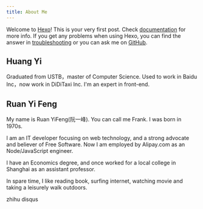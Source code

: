 ```yaml
---
title: About Me
---
```

Welcome to [Hexo](https://hexo.io/)! This is your very first post. Check [documentation](https://hexo.io/docs/) for more info. If you get any problems when using Hexo, you can find the answer in [troubleshooting](https://hexo.io/docs/troubleshooting.html) or you can ask me on [GitHub](https://github.com/hexojs/hexo/issues).

## Huang Yi
Graduated from USTB，master of Computer Science. Used to work in Baidu Inc，now work in DiDiTaxi Inc. I'm an expert in front-end.

## Ruan Yi Feng
My name is Ruan YiFeng(阮一峰). You can call me Frank. I was born in 1970s.

I am an IT developer focusing on web technology, and a strong advocate and believer of Free Software. Now I am employed by Alipay.com as an Node/JavaScript engineer.

I have an Economics degree, and once worked for a local college in Shanghai as an assistant professor.

In spare time, I like reading book, surfing internet, watching movie and taking a leisurely walk outdoors.

zhihu disqus